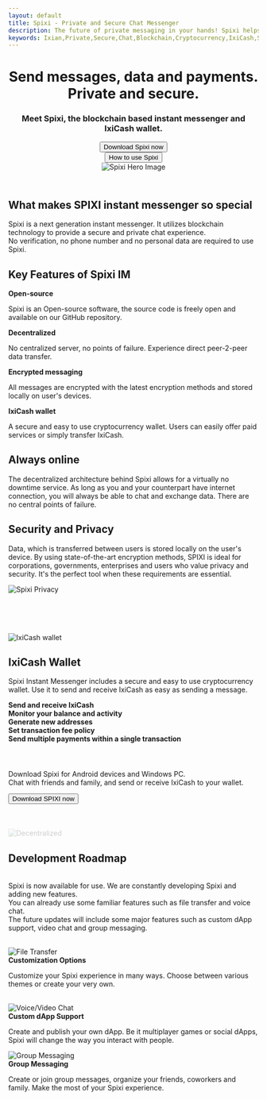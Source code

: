 ```yaml
---
layout: default
title: Spixi - Private and Secure Chat Messenger
description: The future of private messaging in your hands! Spixi helps you keep your conversations completely private!
keywords: Ixian,Private,Secure,Chat,Blockchain,Cryptocurrency,IxiCash,Spixi
---
```

<header>
    <div class="bg-success d-flex align-items-center hero">
        <div class="container">
            <div class="row">
                <div class="col-md-6 col-xl-7 text-left">
                    <h1 class="text-left heroHeading">Send messages, data and payments.<br>Private and secure.</h1>
                    <h3 class="text-left">Meet Spixi, the blockchain based instant messenger and IxiCash wallet.</h3>
                    <a href="download.html"><button class="btn btn-primary text-left radial-fill" type="button">Download Spixi now</button></a><br/>
                    <a href="guide.html"><button class="btn btn-primary text-left radial-fill" type="button">How to use Spixi</button></a>
                </div>
                <div class="col-md-6 col-xl-5 text-center"><img class="img-fluid text-center" src="assets/img/SpixiH.png" style="" alt="Spixi Hero Image"></div>
            </div>
        </div>
    </div>
</header>
<div class="container subHeader">
    <h2 class="text-center">What makes SPIXI instant messenger so special</h2>
    <p class="text-center">Spixi is a next generation instant messenger. It utilizes blockchain technology to provide a secure and private chat experience.<br>No verification, no phone number and no personal data are required to use Spixi.</p><div class="divider"></div>
    <a id="features"></a>
    <div class="row features">
        <h2 class="text-center">Key Features of Spixi IM</h2>
        <div class="col-md-3"><i class="fab fa-osi" data-aos="fade" data-aos-duration="50"></i>
            <strong>Open-source</strong>
            <p class="text-center">Spixi is an Open-source software, the source code is freely open and available on our GitHub repository.</p>
        </div>
        <div class="col-md-3"><i class="fas fa-project-diagram"></i>
            <strong>Decentralized</strong>
            <p class="text-center">No centralized server, no points of failure. Experience direct peer-2-peer data transfer.</p>
        </div>
        <div class="col-md-3"><i class="fas fa-fingerprint"></i>
            <strong>Encrypted messaging</strong>
            <p class="text-center">All messages are encrypted with the latest encryption methods and stored locally on user's devices.</p>
        </div>
        <div class="col-md-3"><i class="fas fa-wallet"></i>
            <strong>IxiCash wallet</strong>
            <p class="text-center">A secure and easy to use cryptocurrency wallet. Users can easily offer paid services or simply transfer IxiCash.</p>
        </div>
    </div><div class="divider"></div>
    <div class="row otherFeatures">
        <div class="col-xl-6">
            <h2>Always online</h2>
            <p>The decentralized architecture behind Spixi allows for a virtually no downtime service. As long as you and your counterpart have internet connection, you will always be able to chat and exchange data. There are no central points of failure.</p>
            <h2>Security and Privacy</h2>
            <p>Data, which is transferred between users is stored locally on the user's device. By using state-of-the-art encryption methods, SPIXI is ideal for corporations, governments, enterprises and users who value privacy and security.
                It's the perfect tool when these requirements are essential.</p>
        </div>
        <div class="col-xl-6"><img src="assets/img/Spixi_privacy.png" alt="Spixi Privacy" class="imgPrivacy"></div>
    </div><div class="divider"></div>
    <a id="wallet"></a>
    <div class="row" style="padding-top: 80px;padding-bottom: 40px;">
        <div class="col-xl-5"><img src="assets/img/IxiCashWallet.png" alt="IxiCash wallet" class="imgWallet"></div>
        <div class="col-xl-7 walletSection">
            <h2>IxiCash Wallet</h2>
            <p>Spixi Instant Messenger includes a secure and easy to use cryptocurrency wallet. Use it to send and receive IxiCash as easy as sending a message.</p>
            <div class="row">
                <div class="col-xl-1 col-1"><i class="fas fa-exchange-alt"></i></div>
                <div class="col"><strong>Send and receive IxiCash</strong></div>
            </div>
            <div class="row">
                <div class="col-xl-1 col-1"><i class="fas fa-chart-line"></i></div>
                <div class="col"><strong>Monitor your balance and activity</strong></div>
            </div>
            <div class="row">
                <div class="col-xl-1 col-1"><i class="fas fa-qrcode"></i></div>
                <div class="col"><strong>Generate new addresses</strong></div>
            </div>
            <div class="row">
                <div class="col-xl-1 col-1"><i class="fas fa-percentage"></i></div>
                <div class="col"><strong>Set transaction fee policy</strong></div>
            </div>
            <div class="row">
                <div class="col-xl-1 col-1"><i class="fas fa-check-double"></i></div>
                <div class="col"><strong>Send multiple payments within a single transaction</strong></div>
            </div>
        </div>
    </div>
</div>
<div class="container downloadBox">
    <div class="shadow example-box">
        <p class="text-center">Download Spixi for Android devices and Windows PC.<br>Chat with friends and family, and send or receive IxiCash to your wallet.</p><a href="download.html" style="z-index:100;"><button class="btn btn-primary text-left radial-fill" type="button">Download SPIXI now</button></a>
        <div class="background-shapes" style="margin-top: 50px;"><img src="assets/img/Decentra.svg" style="opacity: 0.20;" alt='Decentralized'>
        </div>
    </div>
</div>
<a id="roadmap"></a>
<div class="container roadmapTitle">
    <h2 class="text-center">Development Roadmap</h2>
    <p class="text-center"><br>Spixi is now available for use. We are constantly developing Spixi and adding new features.<br>You can already use some familiar features such as file transfer and voice chat.<br>The future updates will include some major features such as custom dApp support, video chat and group messaging. <br><br></p><div class="divider"></div>
</div>
<div class="container">
    <div class="row roadmap">
        <div class="col-md-4">
            <div><img src="assets/img/upcoming4.png" alt='File Transfer'><i class="fas fa-paint-brush-alt"></i></div>
            <strong>Customization Options</strong>
            <p class="text-center">Customize your Spixi experience in many ways. Choose between various themes or create your very own.<br><br></p>
        </div>
        <div class="col-md-4">
            <div><img src="assets/img/upcoming5.png" alt='Voice/Video Chat'><i class="fas fa-rocket-launch"></i></div>
            <strong>Custom dApp Support</strong>
            <p class="text-center">Create and publish your own dApp. Be it multiplayer games or social dApps, Spixi will change the way you interact with people.</p>
        </div>
        <div class="col-md-4">
            <div><img src="assets/img/upcoming3.png" alt='Group Messaging'><i class="fas fa-users"></i></div>
            <strong>Group Messaging</strong>
            <p class="text-center">Create or join group messages, organize your friends, coworkers and family. Make the most of your Spixi experience.</p>
        </div>
    </div>
</div>
